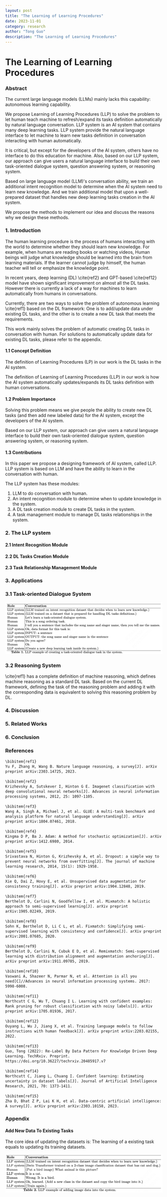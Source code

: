 ```yaml
---
layout: post
title: "The Learning of Learning Procedures"
date: 2023-11-01
category: research
author: "Tong Guo"
description: "The Learning of Learning Procedures"
---
```



# The Learning of Learning Procedures

### Abstract

The current large language models (LLMs) mainly lacks this capability: autonomous learning capability.

We propose Learning of Learning Procedures (LLP) to solve the problem to let human teach machine to refresh/expand its tasks definition automatically by natural language conversation.
LLP system is an AI system that contains many deep learning tasks. LLP system provide the natural language interface to let machine to learn new tasks definition in conversation interacting with human automatically.

It is critical, but except for the developers of the AI system, others have no interface to do this education for machine. Also, based on our LLP system, our approach can give users a natural language interface to build their own task-oriented dialogue system, question answering system, or reasoning system.

Based on large language model (LLM)'s conversation ability, we train an additional intent recognition model to determine when the AI system need to learn new knowledge. 
And we train additional model that upon a well-prepared dataset that handles new deep learning tasks creation in the AI system.

We propose the methods to implement our idea and discuss the reasons why we design these methods.

### 1. Introduction

The human learning procedure is the process of humans interacting with the world to determine whether they should learn new knowledge. For example, when humans are reading books or watching videos,  Human beings will judge what knowledge should be learned into the brain from learning materials. If the learner cannot judge by himself, the human teacher will tell or emphasize the knowledge point.

In recent years, deep learning (DL) \cite{ref2} and GPT-based \cite{ref12} model have shown significant improvement on almost all the DL tasks. However there is currently a lack of a way for machines to learn automatically from humans in conversations.

Currently, there are two ways to solve the problem of autonomous learning \cite{ref1} based on the DL framework: One is to add/update data under existing DL tasks, and the other is to create a new DL task that meets the requirements. 



This work mainly solves the problem of automatic creating DL tasks in conversation with human. For solutions to automatically update data for existing DL tasks, please refer to the appendix.

#### 1.1 Concept Definition

The definition of Learning Procedures (LP) in our work is the DL tasks in the AI system.

The definition of Learning of Learning Procedures (LLP) in our work is how the AI system automatically updates/expands its DL tasks definition with human conversations.

#### 1.2 Problem Importance

Solving this problem means we give people the ability to create new DL tasks (and then add new labeled data) for the AI system, except the developers of the AI system.

Based on our LLP system, our approach can give users a natural language interface to build their own task-oriented dialogue system, question answering system, or reasoning system.

#### 1.3 Contributions

In this paper we propose a designing framework of AI system, called LLP. LLP system is based on LLM and have the ability to learn in the conversation with human.

The LLP system has these modules: 

1) LLM to do conversation with human.
2) An intent recognition module to determine when to update knowledge in the system.
3) A DL task creation module to create DL tasks in the system.
4) A task management module to manage DL tasks relationships in the system.


### 2. The LLP system

#### 2.1 Intent Recognition Module

#### 2.2 DL Tasks Creation Module

#### 2.3 Task Relationship Management Module

### 3. Applications

### 3.1 Task-oriented Dialogue System

![table1](/assets/png/llp/table1.png)

### 3.2 Reasoning System
\cite{ref1} has a complete definition of machine reasoning, which defines machine reasoning as a standard DL task. Based on the current DL framework, defining the task of the reasoning problem and adding it with the corresponding data is equivalent to solving this reasoning problem by DL.


### 4. Discussion

### 5. Related Works

### 6. Conclusion


### References
```
\bibitem{ref1}
Yu F, Zhang H, Wang B. Nature language reasoning, a survey[J]. arXiv preprint arXiv:2303.14725, 2023.

\bibitem{ref2}
Krizhevsky A, Sutskever I, Hinton G E. Imagenet classification with deep convolutional neural networks[J]. Advances in neural information processing systems, 2012, 25: 1097-1105.

\bibitem{ref3}
Wang A, Singh A, Michael J, et al. GLUE: A multi-task benchmark and analysis platform for natural language understanding[J]. arXiv preprint arXiv:1804.07461, 2018.

\bibitem{ref4}
Kingma D P, Ba J. Adam: A method for stochastic optimization[J]. arXiv preprint arXiv:1412.6980, 2014.

\bibitem{ref5}
Srivastava N, Hinton G, Krizhevsky A, et al. Dropout: a simple way to prevent neural networks from overfitting[J]. The journal of machine learning research, 2014, 15(1): 1929-1958.

\bibitem{ref6}
Xie Q, Dai Z, Hovy E, et al. Unsupervised data augmentation for consistency training[J]. arXiv preprint arXiv:1904.12848, 2019.

\bibitem{ref7}
Berthelot D, Carlini N, Goodfellow I, et al. Mixmatch: A holistic approach to semi-supervised learning[J]. arXiv preprint arXiv:1905.02249, 2019.

\bibitem{ref8}
Sohn K, Berthelot D, Li C L, et al. Fixmatch: Simplifying semi-supervised learning with consistency and confidence[J]. arXiv preprint arXiv:2001.07685, 2020.

\bibitem{ref9}
Berthelot D, Carlini N, Cubuk E D, et al. Remixmatch: Semi-supervised learning with distribution alignment and augmentation anchoring[J]. arXiv preprint arXiv:1911.09785, 2019.

\bibitem{ref10}
Vaswani A, Shazeer N, Parmar N, et al. Attention is all you need[C]//Advances in neural information processing systems. 2017: 5998-6008.

\bibitem{ref11}
Northcutt C G, Wu T, Chuang I L. Learning with confident examples: Rank pruning for robust classification with noisy labels[J]. arXiv preprint arXiv:1705.01936, 2017.

\bibitem{ref12}
Ouyang L, Wu J, Jiang X, et al. Training language models to follow instructions with human feedback[J]. arXiv preprint arXiv:2203.02155, 2022.

\bibitem{ref13}
Guo, Tong (2022): Re-Label By Data Pattern For Knowledge Driven Deep Learning. TechRxiv. Preprint. https://doi.org/10.36227/techrxiv.20485917.v7

\bibitem{ref14}
Northcutt C, Jiang L, Chuang I. Confident learning: Estimating uncertainty in dataset labels[J]. Journal of Artificial Intelligence Research, 2021, 70: 1373-1411.

\bibitem{ref15}
Zha D, Bhat Z P, Lai K H, et al. Data-centric artificial intelligence: A survey[J]. arXiv preprint arXiv:2303.10158, 2023.
```


### Appendix

#### Add New Data To Existing Tasks

The core idea of updating the datasets is: The learning of a existing task equals to updating its training datasets. 

![table2](/assets/png/llp/table2.png)

